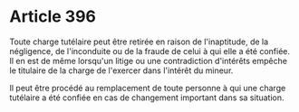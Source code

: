 # Article 396

Toute charge tutélaire peut être retirée en raison de l'inaptitude, de la négligence, de l'inconduite ou de la fraude de celui à qui elle a été confiée. Il en est de même lorsqu'un litige ou une contradiction d'intérêts empêche le titulaire de la charge de l'exercer dans l'intérêt du mineur.

Il peut être procédé au remplacement de toute personne à qui une charge tutélaire a été confiée en cas de changement important dans sa situation.
